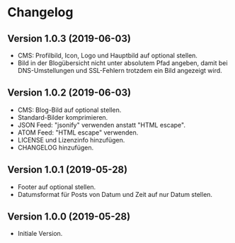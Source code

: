 # Changelog

## Version 1.0.3 (2019-06-03)

- CMS: Profilbild, Icon, Logo und Hauptbild auf optional stellen.
- Bild in der Blogübersicht nicht unter absolutem Pfad angeben, damit bei DNS-Umstellungen 
und SSL-Fehlern trotzdem ein Bild angezeigt wird.

## Version 1.0.2 (2019-06-03)

- CMS: Blog-Bild auf optional stellen.
- Standard-Bilder komprimieren.
- JSON Feed: "jsonify" verwenden anstatt "HTML escape".
- ATOM Feed: "HTML escape" verwenden.
- LICENSE und Lizenzinfo hinzufügen.
- CHANGELOG hinzufügen.

## Version 1.0.1 (2019-05-28)

- Footer auf optional stellen.
- Datumsformat für Posts von Datum und Zeit auf nur Datum stellen.

## Version 1.0.0 (2019-05-28)

- Initiale Version.

